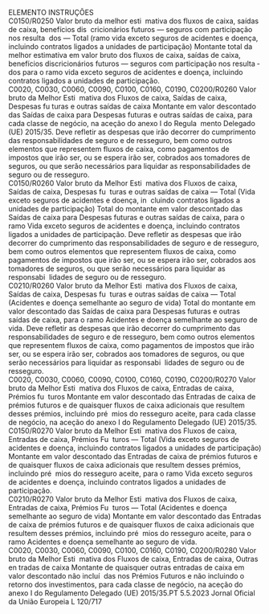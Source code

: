  
ELEMENTO  INSTRUÇÕES  
C0150/R0250  Valor bruto da melhor esti ­
mativa dos fluxos de caixa, 
saídas de caixa, benefícios dis ­
cricionários futuros — seguros 
com participação nos resulta ­
dos — Total (ramo vida exceto 
seguros de acidentes e doença, 
incluindo contratos ligados a 
unidades de participação)  Montante total da melhor estimativa em valor bruto dos fluxos de caixa, saídas de 
caixa, benefícios discricionários futuros — seguros com participação nos resulta ­
dos para o ramo vida exceto seguros de acidentes e doença, incluindo contratos 
ligados a unidades de participação.  
C0020, C0030, 
C0060, C0090, 
C0100, C0160, 
C0190, 
C0200/R0260  Valor bruto da Melhor Esti ­
mativa dos Fluxos de caixa, 
Saídas de caixa, Despesas fu ­
turas e outras saídas de caixa  Montante em valor descontado das Saídas de caixa para Despesas futuras e outras 
saídas de caixa, para cada classe de negócio, na aceção do anexo I do Regula ­
mento Delegado (UE) 2015/35. Deve refletir as despesas que irão decorrer do 
cumprimento das responsabilidades de seguro e de resseguro, bem como outros 
elementos que representem fluxos de caixa, como pagamentos de impostos que 
irão ser, ou se espera irão ser, cobrados aos tomadores de seguros, ou que serão 
necessários para liquidar as responsabilidades de seguro ou de resseguro.  
C0150/R0260  Valor bruto da Melhor Esti ­
mativa dos Fluxos de caixa, 
Saídas de caixa, Despesas fu ­
turas e outras saídas de caixa 
— Total (Vida exceto seguros 
de acidentes e doença, in ­
cluindo contratos ligados a 
unidades de participação)  Total do montante em valor descontado das Saídas de caixa para Despesas futuras 
e outras saídas de caixa, para o ramo Vida exceto seguros de acidentes e doença, 
incluindo contratos ligados a unidades de participação. 
Deve refletir as despesas que irão decorrer do cumprimento das responsabilidades 
de seguro e de resseguro, bem como outros elementos que representem fluxos de 
caixa, como pagamentos de impostos que irão ser, ou se espera irão ser, cobrados 
aos tomadores de seguros, ou que serão necessários para liquidar as responsabi ­
lidades de seguro ou de resseguro.  
C0210/R0260  Valor bruto da Melhor Esti ­
mativa dos Fluxos de caixa, 
Saídas de caixa, Despesas fu ­
turas e outras saídas de caixa 
— Total (Acidentes e doença 
semelhante ao seguro de vida)  Total do montante em valor descontado das Saídas de caixa para Despesas futuras 
e outras saídas de caixa, para o ramo Acidentes e doença semelhante ao seguro de 
vida. 
Deve refletir as despesas que irão decorrer do cumprimento das responsabilidades 
de seguro e de resseguro, bem como outros elementos que representem fluxos de 
caixa, como pagamentos de impostos que irão ser, ou se espera irão ser, cobrados 
aos tomadores de seguros, ou que serão necessários para liquidar as responsabi ­
lidades de seguro ou de resseguro.  
C0020, C0030, 
C0060, C0090, 
C0100, C0160, 
C0190, 
C0200/R0270  Valor bruto da Melhor Esti ­
mativa dos Fluxos de caixa, 
Entradas de caixa, Prémios fu ­
turos  Montante em valor descontado das Entradas de caixa de prémios futuros e de 
quaisquer fluxos de caixa adicionais que resultem desses prémios, incluindo pré ­
mios do resseguro aceite, para cada classe de negócio, na aceção do anexo I do 
Regulamento Delegado (UE) 2015/35.  
C0150/R0270  Valor bruto da Melhor Esti ­
mativa dos Fluxos de caixa, 
Entradas de caixa, Prémios Fu ­
turos — Total (Vida exceto 
seguros de acidentes e doença, 
incluindo contratos ligados a 
unidades de participação)  Montante em valor descontado das Entradas de caixa de prémios futuros e de 
quaisquer fluxos de caixa adicionais que resultem desses prémios, incluindo pré ­
mios do resseguro aceite, para o ramo Vida exceto seguros de acidentes e doença, 
incluindo contratos ligados a unidades de participação.  
C0210/R0270  Valor bruto da Melhor Esti ­
mativa dos Fluxos de caixa, 
Entradas de caixa, Prémios Fu ­
turos — Total (Acidentes e 
doença semelhante ao seguro 
de vida)  Montante em valor descontado das Entradas de caixa de prémios futuros e de 
quaisquer fluxos de caixa adicionais que resultem desses prémios, incluindo pré ­
mios do resseguro aceite, para o ramo Acidentes e doença semelhante ao seguro 
de vida.  
C0020, C0030, 
C0060, C0090, 
C0100, C0160, 
C0190, 
C0200/R0280  Valor bruto da Melhor Esti ­
mativa dos Fluxos de caixa, 
Entradas de caixa, Outras en ­
tradas de caixa  Montante de quaisquer outras entradas de caixa em valor descontado não incluí ­
das nos Prémios Futuros e não incluindo o retorno dos investimentos, para cada 
classe de negócio, na aceção do anexo I do Regulamento Delegado (UE) 2015/35.PT  5.5.2023 Jornal Oficial da União Europeia L 120/717